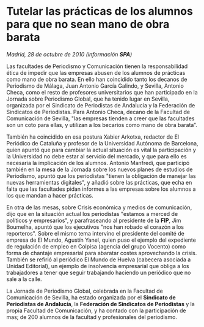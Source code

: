 # Tutelar las prácticas de los alumnos para que no sean mano de obra barata

*Madrid, 28 de octubre de 2010 (información **SPA**)*

Las facultades de Periodismo y Comunicación tienen la responsabilidad ética de impedir que las empresas abusen de los alumnos de prácticas como mano de obra barata. En ello han coincidido tanto los decanos de Periodismo de Málaga, Juan Antonio García Galindo, y Sevilla, Antonio Checa, como el resto de profesores universitarios que han participado en la Jornada sobre Periodismo Global, que ha tenido lugar en Sevilla, organizada por el Sindicato de Periodistas de Andalucía y la Federación de Sindicatos de Periodistas. Para Antonio Checa, decano de la Facultad de Comunicación de Sevilla, "las empresas tienden a creer que las facultades son un coto para ellas, y utilizan a los becarios como mano de obra barata”.

También ha coincidido en esa postura Xabier Arkotxa, redactor de El Periódico de Cataluña y profesor de la Universidad Autónoma de Barcelona, quien apuntó que para cambiar la actual situación es vital la participación y la Universidad no debe estar al servicio del mercado, y que para ello es necesaria la implicación de los alumnos. Antonio Manfredi, que participó también en la mesa de la Jornada sobre los nuevos planes de estudios de Periodismo, apuntó que los periodistas "tienen la obligación de manejar las nuevas herramientas digitales", y añadió sobre las prácticas, que echa en falta que las facultades pidan informes a las empresas sobre los alumnos a los que mandan a hacer prácticas.

En otra de las mesas, sobre Crisis económica y medios de comunicación, dijo que en la situación actual los periodistas "estamos a merced de políticos y empresarios", y parafraseando al presidente de la **FIP**, Jim Boumelha, apuntó que los ejecutivos "nos han robado el corazón a los reporteros". Sobre el mismo tema intervino el presidente del comité de empresa de El Mundo, Agustín Yanel, quien puso el ejemplo del expediente de regulación de empleo en Colpisa (agencia del grupo Vocento) como forma de chantaje empresarial para abaratar costes aprovechando la crisis. También se refirió al periódico El Mundo de Huelva (cabecera asociada a Unidad Editorial), un ejemplo de insolvencia empresarial que obliga a los trabajadores a tener que seguir trabajando haciendo un periódico que no sale a la calle.

La Jornada de Periodismo Global, celebrada en la Facultad de Comunicación de Sevilla, ha estado organizada por el **Sindicato de Periodistas de Andalucía**, la **Federación de Sindicatos de Periodistas** y la propia Facultad de Comunicación, y ha contado con la participación de mas; de 200 alumnos de la facultad y profesionales del periodismo.
